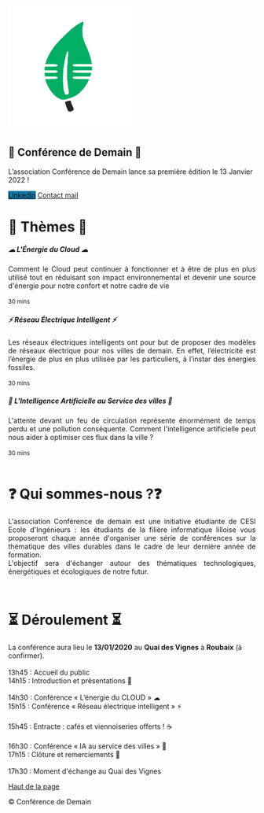 <html lang="fr">

<head>
    <!-- Required meta tags -->
    <meta charset="utf-8">
    <meta name="viewport" content="width=device-width, initial-scale=1">
    <!-- Bootstrap CSS -->
    <link href="https://cdn.jsdelivr.net/npm/bootstrap@5.1.3/dist/css/bootstrap.min.css" rel="stylesheet"
        integrity="sha384-1BmE4kWBq78iYhFldvKuhfTAU6auU8tT94WrHftjDbrCEXSU1oBoqyl2QvZ6jIW3" crossorigin="anonymous">
    <title>Conférences 2022 🚀</title>
</head>

<body>
    <main>
        <section class="text-center container">
            <div class="row">
                <div class="col-lg-6 col-md-8 mx-auto">
                    <img src="./img/logo.svg" width="50%" />
                    <h1 class="fw-light">🚀 Conférence de Demain 🚀</h1>
                    <p class="lead text-muted">
                        L’association Conférence de Demain lance sa première édition le 13 Janvier 2022 !
                    </p>
                    <p>
                        <a href="https://www.linkedin.com/company/conference-de-demain/" class="btn btn-primary my-2"
                            style="background-color: #0e76a8;" target="_blank">LinkedIn</a>
                        <a href="mailto:conferences-lille@viacesi.fr" class="btn btn-secondary my-2">Contact mail</a>
                    </p>
                </div>
            </div>
        </section>
        <div class="album py-5 bg-light">
            <div class="container">
                <h1>💬 Thèmes 💬</h1>
                <div class="row row-cols-1 row-cols-sm-2 row-cols-md-3 g-3">
                    <div class="col">
                        <div class="card shadow-sm">
                            <div class="card-body">
                                <h5 class="card-title" style="font-weight: bold;">☁ L'Énergie du Cloud ☁</h5>
                                <p class="card-text" style="text-align: justify">Comment le Cloud peut continuer à fonctionner et à être de plus en plus utilisé tout en réduisant son impact environnemental et devenir une source d'énergie pour notre confort et notre cadre de vie</p>
                                <div class="d-flex justify-content-between align-items-center">
                                    <small class="text-muted">30 mins</small>
                                </div>
                            </div>
                        </div>
                    </div>
                    <div class="col">
                        <div class="card shadow-sm">
                            <div class="card-body">
                                <h5 class="card-title" style="font-weight: bold;">⚡ Réseau Électrique Intelligent ⚡</h5>
                                <p class="card-text" style="text-align: justify">Les réseaux électriques intelligents ont pour but de proposer des modèles de réseaux électrique pour nos villes de demain. En effet, l’électricité est l’énergie de plus en plus utilisée par les particuliers, à l’instar des énergies fossiles.</p>
                                <div class="d-flex justify-content-between align-items-center">
                                    <small class="text-muted">30 mins</small>
                                </div>
                            </div>
                        </div>
                    </div>
                    <div class="col">
                        <div class="card shadow-sm">
                            <div class="card-body">
                                <h5 class="card-title" style="font-weight: bold;">🧠 L'Intelligence Artificielle au
                                    Service des villes 🧠</h5>
                                <p class="card-text" style="text-align: justify">L'attente devant un feu de circulation représente énormément de temps perdu et une pollution conséquente. Comment l'intelligence artificielle peut nous aider à optimiser ces flux dans la ville ?</p>
                                <div class="d-flex justify-content-between align-items-center">
                                    <small class="text-muted">30 mins</small>
                                </div>
                            </div>
                        </div>
                    </div>
                </div>
            </div>
        </div>
        <br>
        <div class="album py-5 bg-light">
            <div class="container">
                <h1>❓ Qui sommes-nous ?❓ </h1>
                <p class="card-text" style="text-align: justify">L'association Conférence de demain est une initiative étudiante de CESI Ecole d'Ingénieurs : les étudiants de la filière informatique lilloise vous proposeront chaque année d'organiser une série de conférences sur la thématique des villes durables dans le cadre de leur dernière année de formation.<br>
                L'objectif sera d'échanger autour des thématiques technologiques, énergétiques et écologiques de notre futur.</p>
            </div>
        </div>
        <br>
        <div class="album py-5 bg-light">
            <div class="container">
                <h1>⏳ Déroulement ⏳</h1>
                <p class="card-text">La conférence aura lieu le <strong>13/01/2020</strong> au <strong>Quai des Vignes</strong> à <strong>Roubaix</strong> (à confirmer).<br><br>
                13h45 : Accueil du public<br>
                14h15 : Introduction et présentations 👋<br><br>
                14h30 : Conférence « L’énergie du CLOUD » ☁<br>
                15h15 : Conférence « Réseau électrique intelligent » ⚡<br><br>
                15h45 : Entracte : cafés et viennoiseries offerts ! ☕<br><br>
                16h30 : Conférence « IA au service des villes » 🧠<br>
                17h15 : Clôture et remerciements 👏<br><br>
                17h30 : Moment d'échange au Quai des Vignes
                </p>
            </div>
        </div>
    </main>
    <footer class="text-muted py-5">
        <div class="container">
            <p class="float-end mb-1">
                <a href="#">Haut de la page</a>
            </p>
            <p class="mb-1">
                &copy;
                <span id="copyright">
                    <script>document.getElementById('copyright').appendChild(document.createTextNode(new Date().getFullYear()))</script>
                </span>
                Conférence de Demain
            </p>
        </div>
    </footer>
    <!-- Optional JavaScript -->
    <script src="https://cdn.jsdelivr.net/npm/bootstrap@5.1.3/dist/js/bootstrap.bundle.min.js"
        integrity="sha384-ka7Sk0Gln4gmtz2MlQnikT1wXgYsOg+OMhuP+IlRH9sENBO0LRn5q+8nbTov4+1p"
        crossorigin="anonymous"></script>

</body>


</html>